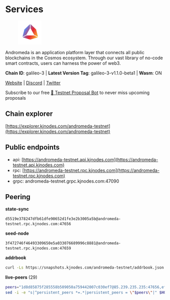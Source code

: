 # Services

<figure><img src="https://raw.githubusercontent.com/kj89/cosmos-images/main/logos/andromeda.png" alt=""><figcaption></figcaption></figure>

Andromeda is an application platform layer that connects all  public blockchains in the Cosmos ecosystem. Through our vast  library of no-code smart contracts, users can harness the power of web3.

**Chain ID**: galileo-3 | **Latest Version Tag**: galileo-3-v1.1.0-beta1 | **Wasm**: ON

[Website](https://www.andromedaprotocol.io) | [Discord](https://discord.gg/wzM3kSN3sE) | [Twitter](https://twitter.com/andromedaprot)



Subscribe to our free [🤖 Testnet Proposal Bot](https://t.me/kjnodes_testnet_proposal_bot) to never miss upcoming proposals


## Chain explorer
[https://explorer.kjnodes.com/andromeda-testnet](https://explorer.kjnodes.com/andromeda-testnet)

## Public endpoints

* api: [https://andromeda-testnet.api.kjnodes.com](https://andromeda-testnet.api.kjnodes.com)
* rpc: [https://andromeda-testnet.rpc.kjnodes.com](https://andromeda-testnet.rpc.kjnodes.com)
* grpc: andromeda-testnet.grpc.kjnodes.com:47090

## Peering

**state-sync**

```text
d5519e378247dfb61dfe90652d1fe3e2b3005a5b@andromeda-testnet.rpc.kjnodes.com:47656
```

**seed-node**

```text
3f472746f46493309650e5a033076689996c8881@andromeda-testnet.rpc.kjnodes.com:47659
```

**addrbook**
```bash
curl -Ls https://snapshots.kjnodes.com/andromeda-testnet/addrbook.json > $HOME/.andromedad/config/addrbook.json
```

**live-peers** (29)
```bash
peers="1d8d85875f285558b509050a759442007c030ef7@85.239.235.235:47656,ef8045e2922cf856b73f5fa5efdb79f925204ccf@65.109.117.159:15656,c89e274523cec4a7445afaff1ab35029b090ff5b@65.109.116.204:20156,7ba9cadf6197c30fa808d9315333054ef953be9c@144.76.164.139:15656,9e14886f7a34c73e65eafb209a9215e2848e9e76@65.108.41.172:29456,05d3613dfb738ff22d0ea974bd0d1353ecdc6231@65.108.101.124:26656,03603fb96ded3aabe7451efad31fb8d0c523a0ee@146.19.75.97:26656,443a51f595c9ca16273ca6146db1375e4223a91f@172.93.110.154:26656,1141119a7d248cc19b31b18d56162a365954deb9@45.132.106.149:26656,9230896c5f22a363eed1c3bd3ed8068134b1dedd@124.120.21.244:26656,b6dd58949a8b9c03349bdbec8aeeccd5e0d39283@31.220.74.50:26656,00171178f5d8b22d1a3396d9388adbb8ec1c0541@38.242.208.162:36656,99cebda3a65a35b9a6a8bef774c8b92c1e548aa5@65.108.226.26:36656,28ce2dfb6c76e0baa660ec647bafe4a3b88cb3b0@94.131.118.190:26656,5c2a752c9b1952dbed075c56c600c3a79b58c395@195.3.220.140:27126,7002fb6369cd13f8aa1520fd7a81e67a9adf2636@185.119.196.39:26656,385bda41dc8ce86d0dd4c99d3cf371ca8fccfeb6@135.125.189.131:20095,bd323d2c7ce260b831d20923d390e4a1623f32c4@213.239.215.195:20095,537e0302400604f7dd1b8e49c5660da311066610@199.175.98.104:26656,0a9c34419331688b0b40d50fddbee286927602cb@5.78.79.97:26656,41681200a0e60e9477181db813e1894684020378@194.233.92.77:26656,fb7db0edee4ee43c2c65a81fd33e201c758d93df@137.184.176.247:47656,433cc64756cb7f00b5fb4b26de97dc0db72b27ca@65.108.216.219:6656,05b853c6022c51b2065665e66876e27aee9fed59@149.102.140.189:26656,155b0aea2daadbb77e9eb1fbb235d2d81f7467c9@104.248.135.127:47656,7649ae1ea0dd5f640ac7dd7632a0866cf65e3aa4@31.220.90.78:26656,e61f287d51edab6f6dbe00a8b804614443ee6f82@80.85.242.117:26656,e66db5c342d1800fa734f679407089096c0fdb0c@146.19.233.253:26656,d5519e378247dfb61dfe90652d1fe3e2b3005a5b@65.109.68.190:47656"
sed -i -e "s|^persistent_peers *=.*|persistent_peers = \"$peers\"|" $HOME/.andromedad/config/config.toml
```
